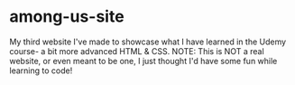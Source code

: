 # among-us-site
My third website I've made to showcase what I have learned in the Udemy course- a bit more advanced HTML &amp; CSS. NOTE: This is NOT a real website, or even meant to be one, I just thought I'd have some fun while learning to code!
